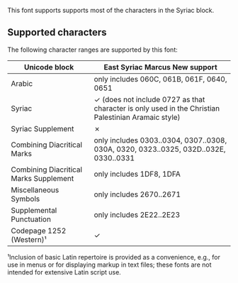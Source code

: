 
This font supports supports most of the characters in the Syriac block. 

## Supported characters

The following character ranges are supported by this font:

Unicode block | East Syriac Marcus New support
------------- | ---------------
Arabic | only includes 060C, 061B, 061F, 0640, 0651 
Syriac 	| ✓ (does not include 0727 as that character is only used in the Christian Palestinian Aramaic style)
Syriac Supplement | ✗
Combining Diacritical Marks | only includes 0303..0304, 0307..0308, 030A, 0320, 0323..0325, 032D..032E, 0330..0331
Combining Diacritical Marks Supplement | only includes 1DF8, 1DFA
Miscellaneous Symbols | only includes 2670..2671
Supplemental Punctuation | only includes 2E22..2E23
Codepage 1252 (Western)¹ | ✓

¹Inclusion of basic Latin repertoire is provided as a convenience, e.g., for use in menus or for displaying markup in text files; these fonts are not intended for extensive Latin script use.
